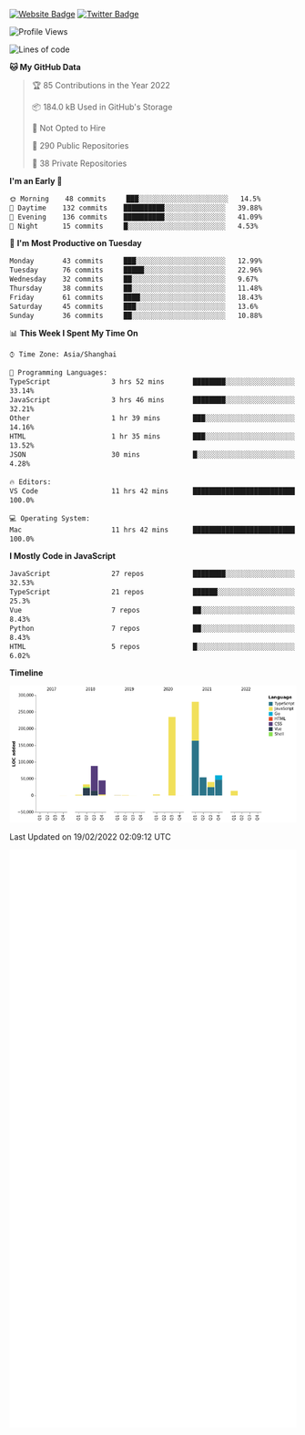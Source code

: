 [![Website Badge](https://img.shields.io/badge/-caos.me-444444?style=flat&logo=Google-Chrome&logoColor=f2f2f2&link=https://caos.me)](https://caos.me)
[![Twitter Badge](https://img.shields.io/badge/-@caosbad-1da1f2?style=flat&labelColor=1ca0f1&logo=twitter&logoColor=white&link=https://twitter.com/caosbad)](https://twitter.com/caosbad)



<!--START_SECTION:waka-->
![Profile Views](http://img.shields.io/badge/Profile%20Views-6-blue)

![Lines of code](https://img.shields.io/badge/From%20Hello%20World%20I%27ve%20Written-856%20Thousand%20lines%20of%20code-blue)

**🐱 My GitHub Data** 

> 🏆 85 Contributions in the Year 2022
 > 
> 📦 184.0 kB Used in GitHub's Storage 
 > 
> 🚫 Not Opted to Hire
 > 
> 📜 290 Public Repositories 
 > 
> 🔑 38 Private Repositories  
 > 
**I'm an Early 🐤** 

```text
🌞 Morning    48 commits     ███░░░░░░░░░░░░░░░░░░░░░░   14.5% 
🌆 Daytime    132 commits    ██████████░░░░░░░░░░░░░░░   39.88% 
🌃 Evening    136 commits    ██████████░░░░░░░░░░░░░░░   41.09% 
🌙 Night      15 commits     █░░░░░░░░░░░░░░░░░░░░░░░░   4.53%

```
📅 **I'm Most Productive on Tuesday** 

```text
Monday       43 commits     ███░░░░░░░░░░░░░░░░░░░░░░   12.99% 
Tuesday      76 commits     █████░░░░░░░░░░░░░░░░░░░░   22.96% 
Wednesday    32 commits     ██░░░░░░░░░░░░░░░░░░░░░░░   9.67% 
Thursday     38 commits     ██░░░░░░░░░░░░░░░░░░░░░░░   11.48% 
Friday       61 commits     ████░░░░░░░░░░░░░░░░░░░░░   18.43% 
Saturday     45 commits     ███░░░░░░░░░░░░░░░░░░░░░░   13.6% 
Sunday       36 commits     ██░░░░░░░░░░░░░░░░░░░░░░░   10.88%

```


📊 **This Week I Spent My Time On** 

```text
⌚︎ Time Zone: Asia/Shanghai

💬 Programming Languages: 
TypeScript               3 hrs 52 mins       ████████░░░░░░░░░░░░░░░░░   33.14% 
JavaScript               3 hrs 46 mins       ████████░░░░░░░░░░░░░░░░░   32.21% 
Other                    1 hr 39 mins        ███░░░░░░░░░░░░░░░░░░░░░░   14.16% 
HTML                     1 hr 35 mins        ███░░░░░░░░░░░░░░░░░░░░░░   13.52% 
JSON                     30 mins             █░░░░░░░░░░░░░░░░░░░░░░░░   4.28%

🔥 Editors: 
VS Code                  11 hrs 42 mins      █████████████████████████   100.0%

💻 Operating System: 
Mac                      11 hrs 42 mins      █████████████████████████   100.0%

```

**I Mostly Code in JavaScript** 

```text
JavaScript               27 repos            ████████░░░░░░░░░░░░░░░░░   32.53% 
TypeScript               21 repos            ██████░░░░░░░░░░░░░░░░░░░   25.3% 
Vue                      7 repos             ██░░░░░░░░░░░░░░░░░░░░░░░   8.43% 
Python                   7 repos             ██░░░░░░░░░░░░░░░░░░░░░░░   8.43% 
HTML                     5 repos             █░░░░░░░░░░░░░░░░░░░░░░░░   6.02%

```


**Timeline**

![Chart not found](https://raw.githubusercontent.com/caosbad/caosbad/master/charts/bar_graph.png) 


 Last Updated on 19/02/2022 02:09:12 UTC
<!--END_SECTION:waka-->


![Metrics](https://github.com/caosbad/CaosBad/blob/master/github-metrics.svg)
